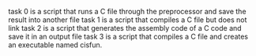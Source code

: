 task 0 is a script that runs a C file through the preprocessor and save the result into another file
task 1 is a script that compiles a C file but does not link
task 2 is a script that generates the assembly code of a C code and save it in an output file
task 3 is a script that compiles a C file and creates an executable named cisfun.

